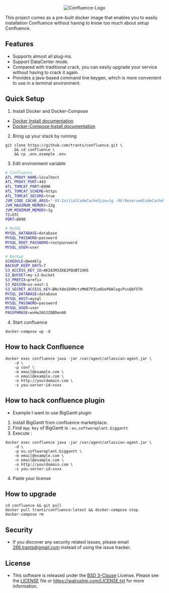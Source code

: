 <p align="center">
	<img src="https://walruship-repository.s3.ap-southeast-1.amazonaws.com/images/confluence_logo.png" alt="Confluence-Logo">
</p>

This project comes as a pre-built docker image that enables you to easily installation Confluence without having to know too much about setup Confluence.

## Features
- Supports almost all plug-ins.
- Support DataCenter mode.
- Compared with traditional crack, you can easily upgrade your service without having to crack it again.
- Provides a java-based command line keygen, which is more convenient to use in a terminal environment.

## Quick Setup

1. Install Docker and Docker-Compose
- [Docker Install documentation](https://docs.docker.com/install/)
- [Docker-Compose Install documentation](https://docs.docker.com/compose/install/)

2. Bring up your stack by running
```shell
git clone https://github.com/trants/confluence.git \
    && cd confluence \
    && cp .env.example .env
```

3. Edit environment variable
```bash
# Confluence
ATL_PROXY_NAME=localhost
ATL_PROXY_PORT=443
ATL_TOMCAT_PORT=8090
ATL_TOMCAT_SCHEME=https
ATL_TOMCAT_SECURE=true
JVM_CODE_CACHE_ARGS="-XX:InitialCodeCacheSize=1g -XX:ReservedCodeCacheSize=8g"
JVM_MAXIMUM_MEMORY=12g
JVM_MINIMUM_MEMORY=1g
TZ=UTC
PORT=8090

# MySQL
MYSQL_DATABASE=database
MYSQL_PASSWORD=password
MYSQL_ROOT_PASSWORD=rootpassword
MYSQL_USER=user

# Backup
SCHEDULE=@weekly
BACKUP_KEEP_DAYS=7
S3_ACCESS_KEY_ID=AKIA3M3ZKBJPQUBT2UK6
S3_BUCKET=my-s3-bucket
S3_PREFIX=prefix
S3_REGION=us-east-1
S3_SECRET_ACCESS_KEY=BNcXdm18XMctzMH87PZLm8UoP6WlegcPvsQbF5TH
MYSQL_DATABASE=database
MYSQL_HOST=mysql
MYSQL_PASSWORD=password
MYSQL_USER=user
PASSPHRASE=wxHw26GJZQBDenA8
```
4. Start confluence
```shell
docker-compose up -d
```

## How to hack Confluence
```shell
docker exec confluence java -jar /var/agent/atlassian-agent.jar \
    -d \
    -p conf \
    -m email@example.com \
    -n email@example.com \
    -o http://yourdomain.com \
    -s you-server-id-xxxx
```

## How to hack confluence plugin
- Example I want to use BigGantt plugin
1. Install BigGantt from confluence marketplace.
2. Find `App Key` of BigGantt is : `eu.softwareplant.biggantt`
3. Execute :
```shell
docker exec confluence java -jar /var/agent/atlassian-agent.jar \
    -d \
    -p eu.softwareplant.biggantt \
    -m email@example.com \
    -n email@example.com \
    -o http://yourdomain.com \
    -s you-server-id-xxxx
```
4. Paste your license


## How to upgrade

```shell
cd confluence && git pull
docker pull trants/confluence:latest && docker-compose stop
docker-compose rm
```

## Security
- If you discover any security related issues, please email 286.trants@gmail.com instead of using the issue tracker.

## License
- This software is released under the [BSD 3-Clause][link-license] License. Please see the [LICENSE](LICENSE) file or https://walruship.com/LICENSE.txt for more information.

[link-license]: https://opensource.org/license/bsd-3-clause/